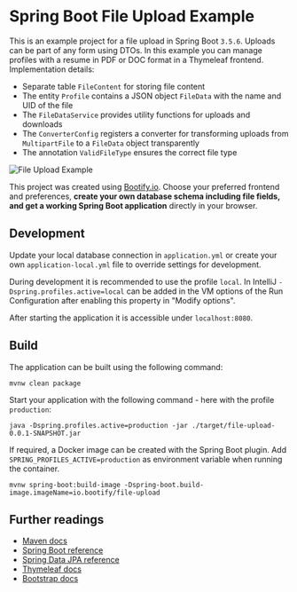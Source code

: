 # Spring Boot File Upload Example

This is an example project for a file upload in Spring Boot `3.5.6`. Uploads can be part of any form using DTOs. In this example you can manage profiles with a resume in PDF or DOC format in a Thymeleaf frontend. Implementation details:

* Separate table `FileContent` for storing file content
* The entity `Profile` contains a JSON object `FileData` with the name and UID of the file
* The `FileDataService` provides utility functions for uploads and downloads
* The `ConverterConfig` registers a converter for transforming uploads from `MultipartFile` to a `FileData` object transparently
* The annotation `ValidFileType` ensures the correct file type

![File Upload Example](https://s3-eu-central-1.amazonaws.com/bootify-prod/ext/img/templates/fileUploadExample.png)

This project was created using [Bootify.io](https://bootify.io). Choose your preferred frontend and preferences, **create your own database schema including file fields, and get a working Spring Boot application** directly in your browser.

## Development

Update your local database connection in `application.yml` or create your own `application-local.yml` file to override settings for development.

During development it is recommended to use the profile `local`. In IntelliJ `-Dspring.profiles.active=local` can be added in the VM options of the Run Configuration after enabling this property in "Modify options".

After starting the application it is accessible under `localhost:8080`.

## Build

The application can be built using the following command:

```
mvnw clean package
```

Start your application with the following command - here with the profile `production`:

```
java -Dspring.profiles.active=production -jar ./target/file-upload-0.0.1-SNAPSHOT.jar
```

If required, a Docker image can be created with the Spring Boot plugin. Add `SPRING_PROFILES_ACTIVE=production` as environment variable when running the container.

```
mvnw spring-boot:build-image -Dspring-boot.build-image.imageName=io.bootify/file-upload
```

## Further readings

* [Maven docs](https://maven.apache.org/guides/index.html)  
* [Spring Boot reference](https://docs.spring.io/spring-boot/docs/current/reference/htmlsingle/)  
* [Spring Data JPA reference](https://docs.spring.io/spring-data/jpa/reference/jpa.html)
* [Thymeleaf docs](https://www.thymeleaf.org/documentation.html)  
* [Bootstrap docs](https://getbootstrap.com/docs/5.3/getting-started/introduction/)  
